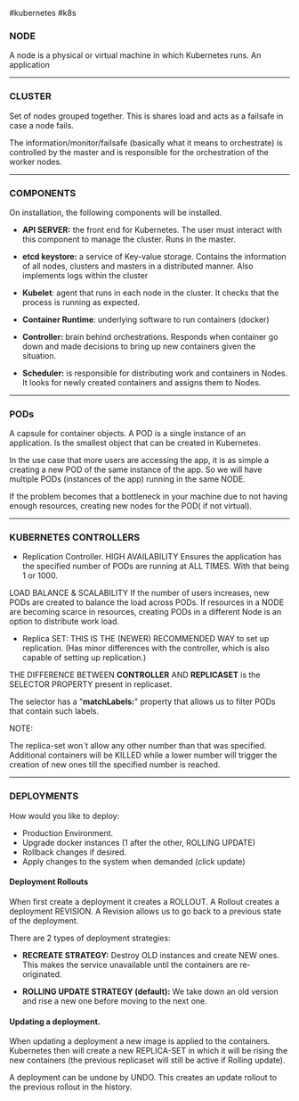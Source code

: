 
#kubernetes #k8s

### NODE

A node is a physical or virtual machine in which Kubernetes runs. An application

****

### CLUSTER

Set of nodes grouped together. This is shares load and acts as a failsafe in case a node fails.


The information/monitor/failsafe (basically what it means to orchestrate) is controlled by the master and is responsible for the orchestration of the worker nodes.

****

### COMPONENTS

On installation, the following components will be installed.

* **API SERVER:**  the front end for Kubernetes. The user must interact with this component to manage the cluster. Runs in the master.

* **etcd keystore:** a service of Key-value storage. Contains the information of all nodes, clusters and masters in a distributed manner. Also implements logs within the cluster

* **Kubelet**: agent that runs in each node in the cluster. It checks that the process is running as expected.

* **Container Runtime**: underlying software to run containers (docker)

* **Controller:** brain behind orchestrations. Responds when container go down and made decisions to bring up new containers given the situation.

* **Scheduler:**  is responsible for distributing work and containers in Nodes. It looks for newly created containers and assigns them to Nodes.

****

### PODs

A capsule for container objects. A POD is a single instance of an application. Is the smallest object that can be created in Kubernetes.

In the use case that more users are accessing the app, it is as simple a creating a new POD of the same instance of the app. So we will have multiple PODs (instances of the app) running in the same NODE.

If the problem becomes that a bottleneck in your machine due to not having enough resources, creating new nodes for the POD( if not virtual).

****

### KUBERNETES CONTROLLERS

* Replication Controller.
HIGH AVAILABILITY
Ensures the application has the specified number of PODs are running at ALL TIMES.
With that being 1 or 1000.

LOAD BALANCE & SCALABILITY
If the number of users increases, new PODs are created to balance the load across PODs. If resources in a NODE are becoming scarce in resources, creating PODs in a different Node is an option to distribute work load.

* Replica SET:
THIS IS THE (NEWER) RECOMMENDED WAY to set up replication. (Has minor differences with the controller, which is also capable of setting up replication.)

THE DIFFERENCE BETWEEN **CONTROLLER** AND **REPLICASET** is the SELECTOR PROPERTY present in replicaset.

The selector has a "**matchLabels:**" property that allows us to filter PODs that contain such labels.

NOTE: 

The replica-set won´t allow any other number than that was specified. Additional containers will be KILLED while a lower number will trigger the creation of new ones till the specified number is reached.

****

### DEPLOYMENTS

How would you like to deploy:

- Production Environment.
- Upgrade docker instances (1 after the other, ROLLING UPDATE)
- Rollback changes if desired.
- Apply changes to the system when demanded (click update)

#### Deployment Rollouts

When first create a deployment it creates a ROLLOUT. A Rollout creates a deployment REVISION.
A Revision allows us to go back to a previous state of the deployment.

There are 2 types of deployment strategies:

- **RECREATE STRATEGY:** 
	Destroy OLD instances and create NEW ones. This makes the service unavailable until the containers are re-originated.

- **ROLLING UPDATE STRATEGY (default):** 
	We take down an old version and rise a new one before moving to the next one.

#### Updating a deployment.

When updating a deployment a new image is applied to the containers. Kubernetes then will create a new REPLICA-SET in which it will be rising the new containers (the previous replicaset will still be active if Rolling update).

A deployment can be undone by UNDO. This creates an update rollout to the previous rollout in the history. 